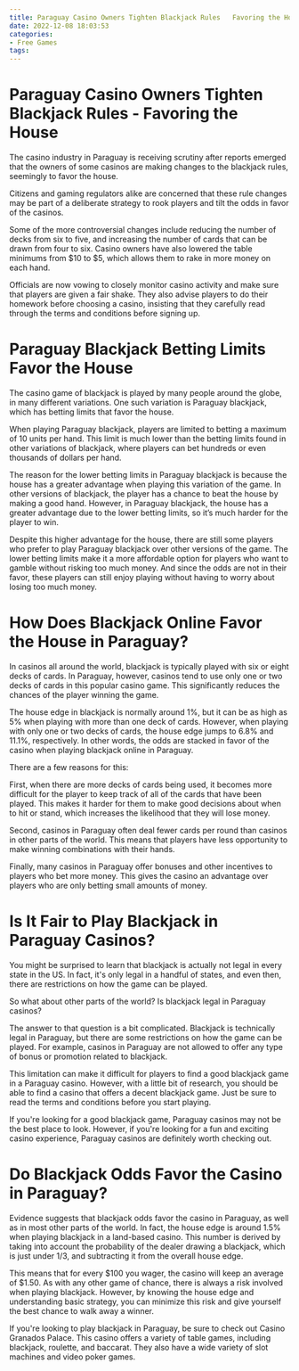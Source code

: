 ```yaml
---
title: Paraguay Casino Owners Tighten Blackjack Rules   Favoring the House
date: 2022-12-08 18:03:53
categories:
- Free Games
tags:
---
```



#  Paraguay Casino Owners Tighten Blackjack Rules - Favoring the House

The casino industry in Paraguay is receiving scrutiny after reports emerged that the owners of some casinos are making changes to the blackjack rules, seemingly to favor the house.

Citizens and gaming regulators alike are concerned that these rule changes may be part of a deliberate strategy to rook players and tilt the odds in favor of the casinos.

Some of the more controversial changes include reducing the number of decks from six to five, and increasing the number of cards that can be drawn from four to six. Casino owners have also lowered the table minimums from $10 to $5, which allows them to rake in more money on each hand.

Officials are now vowing to closely monitor casino activity and make sure that players are given a fair shake. They also advise players to do their homework before choosing a casino, insisting that they carefully read through the terms and conditions before signing up.

#  Paraguay Blackjack Betting Limits Favor the House

The casino game of blackjack is played by many people around the globe, in many different variations. One such variation is Paraguay blackjack, which has betting limits that favor the house.

When playing Paraguay blackjack, players are limited to betting a maximum of 10 units per hand. This limit is much lower than the betting limits found in other variations of blackjack, where players can bet hundreds or even thousands of dollars per hand.

The reason for the lower betting limits in Paraguay blackjack is because the house has a greater advantage when playing this variation of the game. In other versions of blackjack, the player has a chance to beat the house by making a good hand. However, in Paraguay blackjack, the house has a greater advantage due to the lower betting limits, so it’s much harder for the player to win.

Despite this higher advantage for the house, there are still some players who prefer to play Paraguay blackjack over other versions of the game. The lower betting limits make it a more affordable option for players who want to gamble without risking too much money. And since the odds are not in their favor, these players can still enjoy playing without having to worry about losing too much money.

#  How Does Blackjack Online Favor the House in Paraguay? 

In casinos all around the world, blackjack is typically played with six or eight decks of cards. In Paraguay, however, casinos tend to use only one or two decks of cards in this popular casino game. This significantly reduces the chances of the player winning the game.

The house edge in blackjack is normally around 1%, but it can be as high as 5% when playing with more than one deck of cards. However, when playing with only one or two decks of cards, the house edge jumps to 6.8% and 11.1%, respectively. In other words, the odds are stacked in favor of the casino when playing blackjack online in Paraguay.

There are a few reasons for this:

First, when there are more decks of cards being used, it becomes more difficult for the player to keep track of all of the cards that have been played. This makes it harder for them to make good decisions about when to hit or stand, which increases the likelihood that they will lose money.

Second, casinos in Paraguay often deal fewer cards per round than casinos in other parts of the world. This means that players have less opportunity to make winning combinations with their hands.

Finally, many casinos in Paraguay offer bonuses and other incentives to players who bet more money. This gives the casino an advantage over players who are only betting small amounts of money.

#  Is It Fair to Play Blackjack in Paraguay Casinos? 

You might be surprised to learn that blackjack is actually not legal in every state in the US. In fact, it's only legal in a handful of states, and even then, there are restrictions on how the game can be played. 

So what about other parts of the world? Is blackjack legal in Paraguay casinos?

The answer to that question is a bit complicated. Blackjack is technically legal in Paraguay, but there are some restrictions on how the game can be played. For example, casinos in Paraguay are not allowed to offer any type of bonus or promotion related to blackjack. 

This limitation can make it difficult for players to find a good blackjack game in a Paraguay casino. However, with a little bit of research, you should be able to find a casino that offers a decent blackjack game. Just be sure to read the terms and conditions before you start playing. 

If you're looking for a good blackjack game, Paraguay casinos may not be the best place to look. However, if you're looking for a fun and exciting casino experience, Paraguay casinos are definitely worth checking out.

#  Do Blackjack Odds Favor the Casino in Paraguay?

Evidence suggests that blackjack odds favor the casino in Paraguay, as well as in most other parts of the world. In fact, the house edge is around 1.5% when playing blackjack in a land-based casino. This number is derived by taking into account the probability of the dealer drawing a blackjack, which is just under 1/3, and subtracting it from the overall house edge.

This means that for every $100 you wager, the casino will keep an average of $1.50. As with any other game of chance, there is always a risk involved when playing blackjack. However, by knowing the house edge and understanding basic strategy, you can minimize this risk and give yourself the best chance to walk away a winner.

If you're looking to play blackjack in Paraguay, be sure to check out Casino Granados Palace. This casino offers a variety of table games, including blackjack, roulette, and baccarat. They also have a wide variety of slot machines and video poker games.